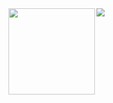 <div>
  <img height="170" align="left" src="https://github-readme-stats.vercel.app/api?username=lnknite&count_private=true&include_all_commits=true" />
  <img src="https://github-readme-stats.vercel.app/api/top-langs/?username=lnknite&layout=compact" />
</div>
